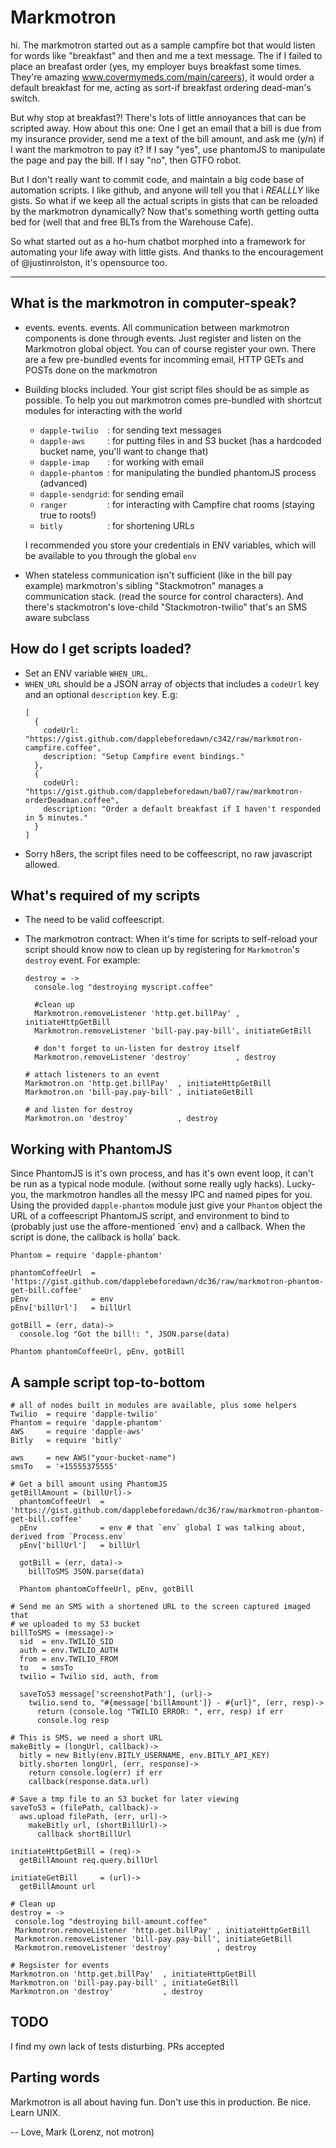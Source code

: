 # Markmotron

hi.  The markmotron started out as a sample campfire bot that would listen for words like "breakfast" and then and me a text message.  The if I failed to place an breafast order (yes, my employer buys breakfast some times.  They're amazing www.covermymeds.com/main/careers), it would order a default breakfast for me, acting as sort-if breakfast ordering dead-man's switch.

But why stop at breakfast?!  There's lots of little annoyances that can be scripted away.  How about this one: One I get an email that a bill is due from my insurance provider, send me a text of the bill amount, and ask me (y/n) if I want the markmotron to pay it?  If I say "yes", use phantomJS to manipulate the page and pay the bill.  If I say "no", then GTFO robot.

But I don't really want to commit code, and maintain a big code base of automation scripts.  I like github, and anyone will tell you that i _REALLLY_ like gists.  So what if we keep all the actual scripts in gists that can be reloaded by the markmotron dynamically?  Now that's something worth getting outta bed for (well that and free BLTs from the Warehouse Cafe).

So what started out as a ho-hum chatbot morphed into a framework for automating your life away with little gists.  And thanks to the encouragement of @justinrolston, it's opensource too.

----

## What is the markmotron in computer-speak?

- events. events. events.  All communication between markmotron components is done through events.  Just register and listen on the Markmotron global object.  You can of course register your own.  There are a few pre-bundled events for incomming email, HTTP GETs and POSTs done on the markmotron

- Building blocks included.  Your gist script files should be as simple as possible.  To help you out markmotron comes pre-bundled with shortcut modules for interacting with the world
  - `dapple-twilio  `: for sending text messages 
  - `dapple-aws     `: for putting files in and S3 bucket (has a hardcoded bucket name, you'll want to change that)
  - `dapple-imap    `: for working with email
  - `dapple-phantom `: for manipulating the bundled phantomJS process (advanced)
  - `dapple-sendgrid`: for sending email
  - `ranger         `: for interacting with Campfire chat rooms (staying true to roots!)
  - `bitly          `: for shortening URLs

  I recommended you store your credentials in ENV variables, which will be available to you through the global `env`

- When stateless communication isn't sufficient (like in the bill pay example) markmotron's sibling "Stackmotron" manages a communication stack. (read the source for control characters).  And there's stackmotron's love-child "Stackmotron-twilio" that's an SMS aware subclass

## How do I get scripts loaded?

- Set an ENV variable `WHEN_URL`.
- `WHEN_URL` should be a JSON array of objects that includes a `codeUrl` key and an optional `description` key.  E.g:
  ````
  [
    {
      codeUrl: "https://gist.github.com/dapplebeforedawn/c342/raw/markmotron-campfire.coffee",
      description: "Setup Campfire event bindings."
    },
    {
      codeUrl: "https://gist.github.com/dapplebeforedawn/ba07/raw/markmotron-orderDeadman.coffee",
      description: "Order a default breakfast if I haven't responded in 5 minutes."
    }
  ]
  ````
- Sorry h8ers, the script files need to be coffeescript, no raw javascript allowed.

## What's required of my scripts

- The need to be valid coffeescript.
- The markmotron contract:  When it's time for scripts to self-reload your script should know now to clean up by registering for `Markmotron`'s `destroy` event.  For example:

  ````
  destroy = ->
    console.log "destroying myscript.coffee"

    #clean up
    Markmotron.removeListener 'http.get.billPay' , initiateHttpGetBill
    Markmotron.removeListener 'bill-pay.pay-bill', initiateGetBill

    # don't forget to un-listen for destroy itself
    Markmotron.removeListener 'destroy'          , destroy
   
  # attach listeners to an event
  Markmotron.on 'http.get.billPay'  , initiateHttpGetBill
  Markmotron.on 'bill-pay.pay-bill' , initiateGetBill

  # and listen for destroy
  Markmotron.on 'destroy'           , destroy
  ````

## Working with PhantomJS

Since PhantomJS is it's own process, and has it's own event loop, it can't be run as a typical node module. (without some really ugly hacks).  Lucky-you, the markmotron handles all the messy IPC and named pipes for you.  Using the provided `dapple-phantom` module just give your `Phantom` object the URL of a coffeescript PhantomJS script, and environment to bind to (probably just use the affore-mentioned `env) and a callback.  When the script is done, the callback is holla' back.

````
Phantom = require 'dapple-phantom'

phantomCoffeeUrl  = 'https://gist.github.com/dapplebeforedawn/dc36/raw/markmotron-phantom-get-bill.coffee'
pEnv              = env
pEnv['billUrl']   = billUrl

gotBill = (err, data)->
  console.log "Got the bill!: ", JSON.parse(data)

Phantom phantomCoffeeUrl, pEnv, gotBill
````

## A sample script top-to-bottom

````
# all of nodes built in modules are available, plus some helpers
Twilio  = require 'dapple-twilio'
Phantom = require 'dapple-phantom'
AWS     = require 'dapple-aws'
Bitly   = require 'bitly'

aws     = new AWS("your-bucket-name")
smsTo   = '+15555375555'

# Get a bill amount using PhantomJS
getBillAmount = (billUrl)->
  phantomCoffeeUrl  = 'https://gist.github.com/dapplebeforedawn/dc36/raw/markmotron-phantom-get-bill.coffee'
  pEnv              = env # that `env` global I was talking about, derived from `Process.env`
  pEnv['billUrl']   = billUrl
  
  gotBill = (err, data)->
    billToSMS JSON.parse(data)
  
  Phantom phantomCoffeeUrl, pEnv, gotBill

# Send me an SMS with a shortened URL to the screen captured imaged that 
# we uploaded to my S3 bucket
billToSMS = (message)->
  sid  = env.TWILIO_SID
  auth = env.TWILIO_AUTH
  from = env.TWILIO_FROM
  to   = smsTo
  twilio = Twilio sid, auth, from

  saveToS3 message['screenshotPath'], (url)->  
    twilio.send to, "#{message['billAmount']} - #{url}", (err, resp)->
      return (console.log "TWILIO ERROR: ", err, resp) if err
      console.log resp
    
# This is SMS, we need a short URL
makeBitly = (longUrl, callback)->
  bitly = new Bitly(env.BITLY_USERNAME, env.BITLY_API_KEY)
  bitly.shorten longUrl, (err, response)->
    return console.log(err) if err
    callback(response.data.url)
    
# Save a tmp file to an S3 bucket for later viewing
saveToS3 = (filePath, callback)->
  aws.upload filePath, (err, url)->
    makeBitly url, (shortBillUrl)->
      callback shortBillUrl

initiateHttpGetBill = (req)->
  getBillAmount req.query.billUrl
  
initiateGetBill     = (url)->
  getBillAmount url

# Clean up
destroy = ->
 console.log "destroying bill-amount.coffee"
 Markmotron.removeListener 'http.get.billPay' , initiateHttpGetBill
 Markmotron.removeListener 'bill-pay.pay-bill', initiateGetBill
 Markmotron.removeListener 'destroy'          , destroy
 
# Regsister for events
Markmotron.on 'http.get.billPay'  , initiateHttpGetBill
Markmotron.on 'bill-pay.pay-bill' , initiateGetBill
Markmotron.on 'destroy'           , destroy
````

## TODO

I find my own lack of tests disturbing.  PRs accepted

## Parting words

Markmotron is all about having fun.  Don't use this in production.  Be nice.  Learn UNIX.

-- Love, Mark (Lorenz, not motron)

